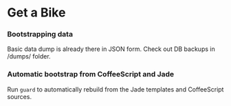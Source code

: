# Get a Bike

### Bootstrapping data

Basic data dump is already there in JSON form. Check out DB backups in /dumps/ folder.

### Automatic bootstrap from CoffeeScript and Jade

Run `guard` to automatically rebuild from the Jade templates and CoffeeScript sources.
